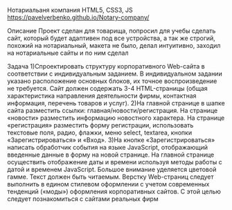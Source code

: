 Нотариальаня компания
HTML5, CSS3, JS
https://pavelverbenko.github.io/Notary-company/

Описание
	Проект сделан для товарища, попросил для учебы сделать сайт, который будет адаптивен под все устройства, а так же строгий, 
    похожий на нотариальный, макета не было, делал интуитивно, заходил на нотариальные сайты и по ним сделал

Задача
1)Спроектировать структуру корпоративного Web-сайта в соответствии с
	индивидуальным заданием. В индивидуальном задании указано расположение
	основных блоков, их точное воспроизведение не требуется.
	Сайт должен содержать 3-4 HTML-страницы (общая характеристика
	направления деятельности фирмы, контактная информация, перечень товаров и
	услуг).
2)На главной странице в шапке сайта разместить ссылки:
	главная/новости/регистрация. На странице «новости» разместить информацию
	новостного характера. На странице «регистрация» разместить форму регистрации,
	использовать текстовые поля, радио, флажки, меню select, textarea, кнопки
	«Зарегистрироваться» и «Вход».
3)На кнопке «Зарегистрироваться» написать обработчик события на языке
	JavaScript, отображающий введенные данные в форму на новой странице. На главной
	странице осуществить отображение даты и времени используя методы работы с датой
	и временем JavaScript.
	Большое внимание уделяется цветовой гамме. Текст должен быть читаемым.
	Верстку Web-страниц следует выполнить в едином стилевом оформлении с учетом
	современных тенденций («моды») оформления корпоративных сайтов. С этой целью
	следует познакомиться с сайтами реальных фирм

